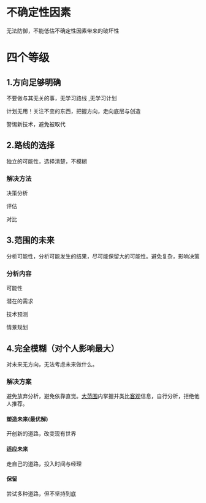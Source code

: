 # 不确定性因素

无法防御，不能低估不确定性因素带来的破坏性

# 四个等级

## 1.方向足够明确

不要做与其无关的事，无学习路线 ,无学习计划

计划无用！关注不变的东西，把握方向，走向底层与创造

警惕新技术，避免被取代

## 2.路线的选择

独立的可能性，选择清楚，不模糊

### 解决方法

决策分析

评估

对比

## 3.范围的未来

分析可能性，分析可能发生的结果，尽可能保留大的可能性。避免复杂，影响决策

### 分析内容

可能性

潜在的需求

技术预测

情景规划 

## 4.完全模糊（对个人影响最大）

对未来无方向，无法考虑未来做什么。

### 解决方案

避免放弃分析，避免依靠直觉。<u>大范围</u>内掌握并类比<u>客观</u>信息，自行分析，拒绝他人推荐。

#### 塑造未来(最优解)

开创新的道路，改变现有世界

#### 适应未来

走自己的道路，投入时间与经理

#### 保留

尝试多种道路，但不坚持到底

